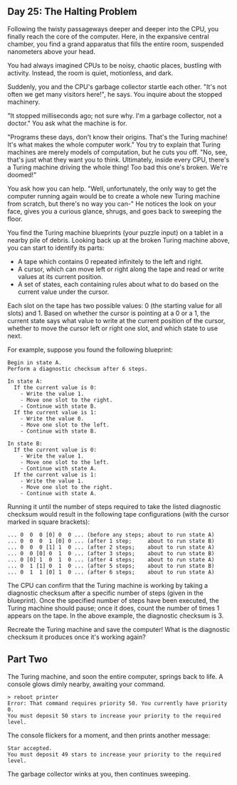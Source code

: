 ## Day 25: The Halting Problem ##

Following the twisty passageways deeper and deeper into the CPU, you finally reach the core of the 
computer. Here, in the expansive central chamber, you find a grand apparatus that fills the entire 
room, suspended nanometers above your head.

You had always imagined CPUs to be noisy, chaotic places, bustling with activity. Instead, the room 
is quiet, motionless, and dark.

Suddenly, you and the CPU's garbage collector startle each other. "It's not often we get many 
visitors here!", he says. You inquire about the stopped machinery.

"It stopped milliseconds ago; not sure why. I'm a garbage collector, not a doctor." You ask what the 
machine is for.

"Programs these days, don't know their origins. That's the Turing machine! It's what makes the whole 
computer work." You try to explain that Turing machines are merely models of computation, but he 
cuts you off. "No, see, that's just what they want you to think. Ultimately, inside every CPU, 
there's a Turing machine driving the whole thing! Too bad this one's broken. We're doomed!"

You ask how you can help. "Well, unfortunately, the only way to get the computer running again would 
be to create a whole new Turing machine from scratch, but there's no way you can-" He notices the 
look on your face, gives you a curious glance, shrugs, and goes back to sweeping the floor.

You find the Turing machine blueprints (your puzzle input) on a tablet in a nearby pile of debris. 
Looking back up at the broken Turing machine above, you can start to identify its parts:

* A tape which contains 0 repeated infinitely to the left and right.
* A cursor, which can move left or right along the tape and read or write values at its current 
  position.
* A set of states, each containing rules about what to do based on the current value under the 
  cursor.

Each slot on the tape has two possible values: 0 (the starting value for all slots) and 1. Based on 
whether the cursor is pointing at a 0 or a 1, the current state says what value to write at the 
current position of the cursor, whether to move the cursor left or right one slot, and which state 
to use next.

For example, suppose you found the following blueprint:

```
Begin in state A.
Perform a diagnostic checksum after 6 steps.

In state A:
  If the current value is 0:
    - Write the value 1.
    - Move one slot to the right.
    - Continue with state B.
  If the current value is 1:
    - Write the value 0.
    - Move one slot to the left.
    - Continue with state B.

In state B:
  If the current value is 0:
    - Write the value 1.
    - Move one slot to the left.
    - Continue with state A.
  If the current value is 1:
    - Write the value 1.
    - Move one slot to the right.
    - Continue with state A.
```

Running it until the number of steps required to take the listed diagnostic checksum would result in 
the following tape configurations (with the cursor marked in square brackets):

```
... 0  0  0 [0] 0  0 ... (before any steps; about to run state A)
... 0  0  0  1 [0] 0 ... (after 1 step;     about to run state B)
... 0  0  0 [1] 1  0 ... (after 2 steps;    about to run state A)
... 0  0 [0] 0  1  0 ... (after 3 steps;    about to run state B)
... 0 [0] 1  0  1  0 ... (after 4 steps;    about to run state A)
... 0  1 [1] 0  1  0 ... (after 5 steps;    about to run state B)
... 0  1  1 [0] 1  0 ... (after 6 steps;    about to run state A)
```

The CPU can confirm that the Turing machine is working by taking a diagnostic checksum after a 
specific number of steps (given in the blueprint). Once the specified number of steps have been 
executed, the Turing machine should pause; once it does, count the number of times 1 appears on the 
tape. In the above example, the diagnostic checksum is 3.

Recreate the Turing machine and save the computer! What is the diagnostic checksum it produces once 
it's working again?

## Part Two ##

The Turing machine, and soon the entire computer, springs back to life. A console glows dimly 
nearby, awaiting your command.

```
> reboot printer
Error: That command requires priority 50. You currently have priority 0.
You must deposit 50 stars to increase your priority to the required level.
```

The console flickers for a moment, and then prints another message:

```
Star accepted.
You must deposit 49 stars to increase your priority to the required level.
```

The garbage collector winks at you, then continues sweeping.
